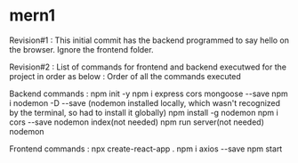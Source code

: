 # mern1

Revision#1 : This initial commit has the backend programmed to say hello on the browser. Ignore the frontend folder.

Revision#2 : List of commands for frontend and backend executwed for the project in order as below :
Order of all the commands executed

Backend commands :
    npm init -y
    npm i express cors mongoose --save
    npm i nodemon -D --save (nodemon installed locally, which wasn't recognized by the terminal, so had to install it globally)
    npm install -g nodemon
    npm i cors --save
    nodemon index(not needed)
    npm run server(not needed)
    nodemon

Frontend commands :
    npx create-react-app . 
    npm i axios --save
    npm start


